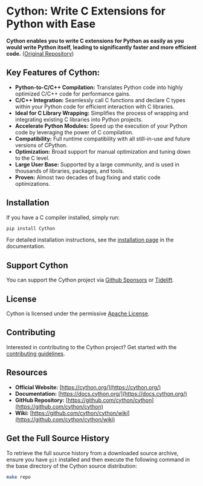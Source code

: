 # Cython: Write C Extensions for Python with Ease

**Cython enables you to write C extensions for Python as easily as you would write Python itself, leading to significantly faster and more efficient code.** ([Original Repository](https://github.com/cython/cython))

## Key Features of Cython:

*   **Python-to-C/C++ Compilation:** Translates Python code into highly optimized C/C++ code for performance gains.
*   **C/C++ Integration:** Seamlessly call C functions and declare C types within your Python code for efficient interaction with C libraries.
*   **Ideal for C Library Wrapping:** Simplifies the process of wrapping and integrating existing C libraries into Python projects.
*   **Accelerate Python Modules:** Speed up the execution of your Python code by leveraging the power of C compilation.
*   **Compatibility:** Full runtime compatibility with all still-in-use and future versions of CPython.
*   **Optimization:** Broad support for manual optimization and tuning down to the C level.
*   **Large User Base:** Supported by a large community, and is used in thousands of libraries, packages, and tools.
*   **Proven:** Almost two decades of bug fixing and static code optimizations.

## Installation

If you have a C compiler installed, simply run:

```bash
pip install Cython
```

For detailed installation instructions, see the [installation page](https://docs.cython.org/en/latest/src/quickstart/install.html) in the documentation.

## Support Cython

You can support the Cython project via [Github Sponsors](https://github.com/users/scoder/sponsorship) or [Tidelift](https://tidelift.com/subscription/pkg/pypi-cython).

## License

Cython is licensed under the permissive [Apache License](https://github.com/cython/cython/blob/master/LICENSE.txt).

## Contributing

Interested in contributing to the Cython project? Get started with the [contributing guidelines](https://github.com/cython/cython/blob/master/docs/CONTRIBUTING.rst).

## Resources

*   **Official Website:** [https://cython.org/](https://cython.org/)
*   **Documentation:** [https://docs.cython.org/](https://docs.cython.org/)
*   **GitHub Repository:** [https://github.com/cython/cython](https://github.com/cython/cython)
*   **Wiki:** [https://github.com/cython/cython/wiki](https://github.com/cython/cython/wiki)

## Get the Full Source History

To retrieve the full source history from a downloaded source archive, ensure you have `git` installed and then execute the following command in the base directory of the Cython source distribution:

```bash
make repo
```